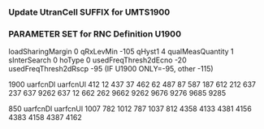 ### Update UtranCell SUFFIX for UMTS1900


### PARAMETER SET for RNC Definition U1900 ###
loadSharingMargin 0
qRxLevMin -105
qHyst1 4
qualMeasQuantity 1
sInterSearch 0
hoType 0
usedFreqThresh2dEcno -20
usedFreqThresh2dRscp -95 (IF U1900 ONLY=-95, other -115)


1900
uarfcnDl    uarfcnUl
412    12
437    37
462    62
487    87
587    187
612    212
637    237
637    9262
637    12
662    262
9662    9262
9676    9276
9685    9285

850
uarfcnDl    uarfcnUl
1007    782
1012    787
1037    812
4358    4133
4381    4156
4383    4158
4387    4162
